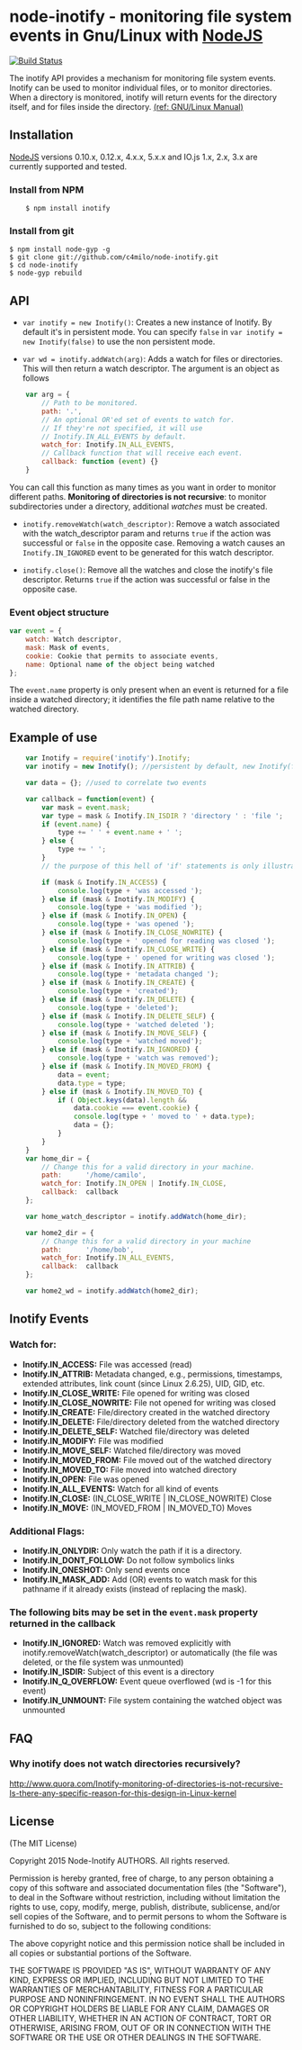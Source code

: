 # node-inotify - monitoring file system events in Gnu/Linux with [NodeJS][nodejs_home]
[![Build Status](https://travis-ci.org/c4milo/node-inotify.svg?branch=master)](https://travis-ci.org/c4milo/node-inotify)

The inotify API provides a mechanism for monitoring file system events.
Inotify can be used to monitor individual files, or to monitor directories.
When a directory is monitored, inotify will return events for the directory
itself, and for files inside the directory. [(ref: GNU/Linux Manual)][inotify.7]

## Installation
[NodeJS][nodejs_dev] versions 0.10.x, 0.12.x, 4.x.x, 5.x.x and IO.js 1.x, 2.x, 3.x are currently supported and tested.

### Install from NPM

```shell
    $ npm install inotify
```

### Install from git

```shell
$ npm install node-gyp -g
$ git clone git://github.com/c4milo/node-inotify.git
$ cd node-inotify
$ node-gyp rebuild
```

## API
  * `var inotify = new Inotify()`: Creates a new instance of Inotify. By default it's in persistent mode.
  You can specify `false` in `var inotify = new Inotify(false)` to use the non persistent mode.

  * `var wd = inotify.addWatch(arg)`:  Adds a watch for files or directories. This will then return a watch descriptor. The argument is an object as follows
```javascript
    var arg = {
        // Path to be monitored.
        path: '.',
        // An optional OR'ed set of events to watch for.
        // If they're not specified, it will use
        // Inotify.IN_ALL_EVENTS by default.
        watch_for: Inotify.IN_ALL_EVENTS,
        // Callback function that will receive each event.
        callback: function (event) {}
    }
```
You can call this function as many times as you want in order to monitor different paths.
**Monitoring of directories is not recursive**: to monitor subdirectories under a directory, additional *watches* must be created.

  * `inotify.removeWatch(watch_descriptor)`: Remove a watch associated with the watch_descriptor param and returns `true` if the action was successful or `false` in the opposite case. Removing a watch causes an `Inotify.IN_IGNORED` event to be generated for this watch descriptor.

  * `inotify.close()`: Remove all the watches and close the inotify's file descriptor. Returns `true` if the action was successful or false in the opposite case.

### Event object structure
```javascript
var event = {
    watch: Watch descriptor,
    mask: Mask of events,
    cookie: Cookie that permits to associate events,
    name: Optional name of the object being watched
};
```

The `event.name` property is only present when an event is returned for a file inside a watched directory; it identifies the file path name relative to the watched directory.


## Example of use

```javascript
    var Inotify = require('inotify').Inotify;
    var inotify = new Inotify(); //persistent by default, new Inotify(false) //no persistent

    var data = {}; //used to correlate two events

    var callback = function(event) {
        var mask = event.mask;
        var type = mask & Inotify.IN_ISDIR ? 'directory ' : 'file ';
        if (event.name) {
            type += ' ' + event.name + ' ';
        } else {
            type += ' ';
        }
        // the purpose of this hell of 'if' statements is only illustrative.

        if (mask & Inotify.IN_ACCESS) {
            console.log(type + 'was accessed ');
        } else if (mask & Inotify.IN_MODIFY) {
            console.log(type + 'was modified ');
        } else if (mask & Inotify.IN_OPEN) {
            console.log(type + 'was opened ');
        } else if (mask & Inotify.IN_CLOSE_NOWRITE) {
            console.log(type + ' opened for reading was closed ');
        } else if (mask & Inotify.IN_CLOSE_WRITE) {
            console.log(type + ' opened for writing was closed ');
        } else if (mask & Inotify.IN_ATTRIB) {
            console.log(type + 'metadata changed ');
        } else if (mask & Inotify.IN_CREATE) {
            console.log(type + 'created');
        } else if (mask & Inotify.IN_DELETE) {
            console.log(type + 'deleted');
        } else if (mask & Inotify.IN_DELETE_SELF) {
            console.log(type + 'watched deleted ');
        } else if (mask & Inotify.IN_MOVE_SELF) {
            console.log(type + 'watched moved');
        } else if (mask & Inotify.IN_IGNORED) {
            console.log(type + 'watch was removed');
        } else if (mask & Inotify.IN_MOVED_FROM) {
            data = event;
            data.type = type;
        } else if (mask & Inotify.IN_MOVED_TO) {
            if ( Object.keys(data).length &&
                data.cookie === event.cookie) {
                console.log(type + ' moved to ' + data.type);
                data = {};
            }
        }
    }
    var home_dir = {
        // Change this for a valid directory in your machine.
        path:      '/home/camilo',
        watch_for: Inotify.IN_OPEN | Inotify.IN_CLOSE,
        callback:  callback
    };

    var home_watch_descriptor = inotify.addWatch(home_dir);

    var home2_dir = {
        // Change this for a valid directory in your machine
        path:      '/home/bob',
        watch_for: Inotify.IN_ALL_EVENTS,
        callback:  callback
    };

    var home2_wd = inotify.addWatch(home2_dir);

```

## Inotify Events

### Watch for:
 * **Inotify.IN_ACCESS:** File was accessed (read)
 * **Inotify.IN_ATTRIB:** Metadata changed, e.g., permissions, timestamps, extended attributes, link count (since Linux 2.6.25), UID, GID, etc.
 * **Inotify.IN_CLOSE_WRITE:** File opened for writing was closed
 * **Inotify.IN_CLOSE_NOWRITE:** File not opened for writing was closed
 * **Inotify.IN_CREATE:** File/directory created in the watched directory
 * **Inotify.IN_DELETE:** File/directory deleted from the watched directory
 * **Inotify.IN_DELETE_SELF:** Watched file/directory was deleted
 * **Inotify.IN_MODIFY:** File was modified
 * **Inotify.IN_MOVE_SELF:** Watched file/directory was moved
 * **Inotify.IN_MOVED_FROM:** File moved out of the watched directory
 * **Inotify.IN_MOVED_TO:** File moved into watched directory
 * **Inotify.IN_OPEN:** File was opened
 * **Inotify.IN_ALL_EVENTS:** Watch for all kind of events
 * **Inotify.IN_CLOSE:**  (IN_CLOSE_WRITE | IN_CLOSE_NOWRITE)  Close
 * **Inotify.IN_MOVE:**  (IN_MOVED_FROM | IN_MOVED_TO)  Moves

### Additional Flags:
 * **Inotify.IN_ONLYDIR:** Only watch the path if it is a directory.
 * **Inotify.IN_DONT_FOLLOW:** Do not follow symbolics links
 * **Inotify.IN_ONESHOT:** Only send events once
 * **Inotify.IN_MASK_ADD:** Add (OR) events to watch mask for this pathname if it already exists (instead of replacing the mask).

### The following bits may be set in the `event.mask` property returned in the callback
 * **Inotify.IN_IGNORED:** Watch was removed explicitly with inotify.removeWatch(watch_descriptor) or automatically (the file was deleted, or the file system was unmounted)
 * **Inotify.IN_ISDIR:** Subject of this event is a directory
 * **Inotify.IN_Q_OVERFLOW:** Event queue overflowed (wd is -1 for this event)
 * **Inotify.IN_UNMOUNT:** File system containing the watched object was unmounted


## FAQ
### Why inotify does not watch directories recursively?
http://www.quora.com/Inotify-monitoring-of-directories-is-not-recursive-Is-there-any-specific-reason-for-this-design-in-Linux-kernel


## License
(The MIT License)

Copyright 2015 Node-Inotify AUTHORS. All rights reserved.

Permission is hereby granted, free of charge, to any person obtaining a copy
of this software and associated documentation files (the "Software"), to
deal in the Software without restriction, including without limitation the
rights to use, copy, modify, merge, publish, distribute, sublicense, and/or
sell copies of the Software, and to permit persons to whom the Software is
furnished to do so, subject to the following conditions:

The above copyright notice and this permission notice shall be included in
all copies or substantial portions of the Software.

THE SOFTWARE IS PROVIDED "AS IS", WITHOUT WARRANTY OF ANY KIND, EXPRESS OR
IMPLIED, INCLUDING BUT NOT LIMITED TO THE WARRANTIES OF MERCHANTABILITY,
FITNESS FOR A PARTICULAR PURPOSE AND NONINFRINGEMENT. IN NO EVENT SHALL THE
AUTHORS OR COPYRIGHT HOLDERS BE LIABLE FOR ANY CLAIM, DAMAGES OR OTHER
LIABILITY, WHETHER IN AN ACTION OF CONTRACT, TORT OR OTHERWISE, ARISING
FROM, OUT OF OR IN CONNECTION WITH THE SOFTWARE OR THE USE OR OTHER DEALINGS
IN THE SOFTWARE.


[inotify.7]: http://www.kernel.org/doc/man-pages/online/pages/man7/inotify.7.html "http://www.kernel.org/doc/man-pages/online/pages/man7/inotify.7.html"
[nodejs_home]: http://www.nodejs.org
[nodejs_dev]: http://github.com/joyent/node
[code_example]: http://gist.github.com/476119
